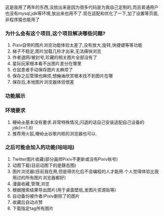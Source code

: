 这是我用了两年的东西,没放出来是因为很多代码是为我自己定制的,而且普通用户也没有mysql,jdk等环境,放出来也用不了.现在适配和优化了一下,加了设置等页面,非程序猿也能用了

### 为什么会有这个项目,这个项目解决哪些问题?

1. Pixiv自带的图片浏览功能体验太差了,没有放大,旋转,快捷键等等功能
2. 梯子不稳定,图片加载几秒才出来,无法痛快浏览
3. 作者退网/被封号,珍藏的相关图片全部没有了
4. 星际玩家根本看不出图片差分在哪里
5. 仓鼠患者手动保存图片太麻烦了
6. 保存之后管理也麻烦,想~~施法~~欣赏根本找不到图片在哪
7. 保存后,本地图片浏览器体验很差

### 功能展示


### 环境要求
1. ~~理论上~~基本没有要求.非常特殊情况,闪退的话自己安装适配自己设备的jdk(>=1.8)
2. 推荐用火狐,~~理论上~~谷歌内核的浏览器也可以.

### 之后可能会加入的功能(咕咕咕)

1. Twitter图片收藏(部分画师Pixiv不更新或没有Pixiv账号)
2. 动图下载(目前动图下的是静态图)
3. 图片浏览器(目前我在用,但是得优化后不会编程的人才能用.个人觉得体验比我用过的所有图片浏览器都好)
4. 漫画收藏,管理,浏览
5. 根据搜索结果导出图片(用于桌面壁纸,发图片资源贴等)
6. 自动备份被作者/Pixiv删除了的图片
7. 收藏后自动点赞
8. 下载指定tag所有图片
